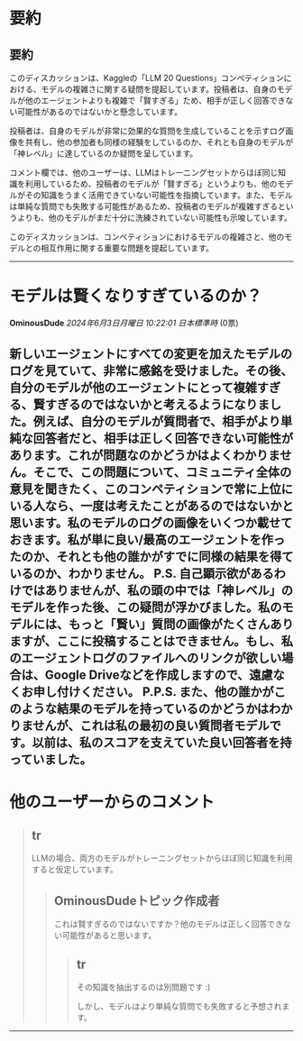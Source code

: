 # 要約 
## 要約

このディスカッションは、Kaggleの「LLM 20 Questions」コンペティションにおける、モデルの複雑さに関する疑問を提起しています。投稿者は、自身のモデルが他のエージェントよりも複雑で「賢すぎる」ため、相手が正しく回答できない可能性があるのではないかと懸念しています。

投稿者は、自身のモデルが非常に効果的な質問を生成していることを示すログ画像を共有し、他の参加者も同様の経験をしているのか、それとも自身のモデルが「神レベル」に達しているのか疑問を呈しています。

コメント欄では、他のユーザーは、LLMはトレーニングセットからほぼ同じ知識を利用しているため、投稿者のモデルが「賢すぎる」というよりも、他のモデルがその知識をうまく活用できていない可能性を指摘しています。また、モデルは単純な質問でも失敗する可能性があるため、投稿者のモデルが複雑すぎるというよりも、他のモデルがまだ十分に洗練されていない可能性も示唆しています。

このディスカッションは、コンペティションにおけるモデルの複雑さと、他のモデルとの相互作用に関する重要な問題を提起しています。


---
# モデルは賢くなりすぎているのか？
**OminousDude** *2024年6月3日月曜日 10:22:01 日本標準時* (0票)

新しいエージェントにすべての変更を加えたモデルのログを見ていて、非常に感銘を受けました。その後、自分のモデルが他のエージェントにとって複雑すぎる、賢すぎるのではないかと考えるようになりました。例えば、自分のモデルが質問者で、相手がより単純な回答者だと、相手は正しく回答できない可能性があります。これが問題なのかどうかはよくわかりません。そこで、この問題について、コミュニティ全体の意見を聞きたく、このコンペティションで常に上位にいる人なら、一度は考えたことがあるのではないかと思います。私のモデルのログの画像をいくつか載せておきます。私が単に良い/最高のエージェントを作ったのか、それとも他の誰かがすでに同様の結果を得ているのか、わかりません。
P.S. 自己顕示欲があるわけではありませんが、私の頭の中では「神レベル」のモデルを作った後、この疑問が浮かびました。私のモデルには、もっと「賢い」質問の画像がたくさんありますが、ここに投稿することはできません。もし、私のエージェントログのファイルへのリンクが欲しい場合は、Google Driveなどを作成しますので、遠慮なくお申し付けください。
P.P.S. また、他の誰かがこのような結果のモデルを持っているのかどうかはわかりませんが、これは私の最初の良い質問者モデルです。以前は、私のスコアを支えていた良い回答者を持っていました。
---
# 他のユーザーからのコメント
> ## tr
> 
> LLMの場合、両方のモデルがトレーニングセットからほぼ同じ知識を利用すると仮定しています。
> 
> 
> 
> > ## OminousDudeトピック作成者
> > 
> > これは賢すぎるのではないですか？他のモデルは正しく回答できない可能性があると思います。
> > 
> > 
> > > ## tr
> > > 
> > > その知識を抽出するのは別問題です :)
> > > 
> > > しかし、モデルはより単純な質問でも失敗すると予想されます。
> > > 
> > > 
---

